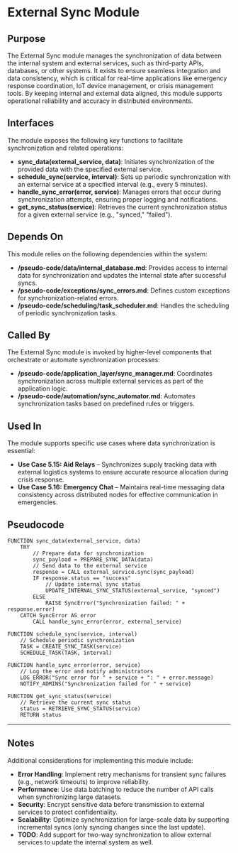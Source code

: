 # External Sync Module

## Purpose
The External Sync module manages the synchronization of data between the internal system and external services, such as third-party APIs, databases, or other systems. It exists to ensure seamless integration and data consistency, which is critical for real-time applications like emergency response coordination, IoT device management, or crisis management tools. By keeping internal and external data aligned, this module supports operational reliability and accuracy in distributed environments.

## Interfaces
The module exposes the following key functions to facilitate synchronization and related operations:
- **sync_data(external_service, data)**: Initiates synchronization of the provided data with the specified external service.
- **schedule_sync(service, interval)**: Sets up periodic synchronization with an external service at a specified interval (e.g., every 5 minutes).
- **handle_sync_error(error, service)**: Manages errors that occur during synchronization attempts, ensuring proper logging and notifications.
- **get_sync_status(service)**: Retrieves the current synchronization status for a given external service (e.g., "synced," "failed").

## Depends On
This module relies on the following dependencies within the system:
- **/pseudo-code/data/internal_database.md**: Provides access to internal data for synchronization and updates the internal state after successful syncs.
- **/pseudo-code/exceptions/sync_errors.md**: Defines custom exceptions for synchronization-related errors.
- **/pseudo-code/scheduling/task_scheduler.md**: Handles the scheduling of periodic synchronization tasks.

## Called By
The External Sync module is invoked by higher-level components that orchestrate or automate synchronization processes:
- **/pseudo-code/application_layer/sync_manager.md**: Coordinates synchronization across multiple external services as part of the application logic.
- **/pseudo-code/automation/sync_automator.md**: Automates synchronization tasks based on predefined rules or triggers.

## Used In
The module supports specific use cases where data synchronization is essential:
- **Use Case 5.15: Aid Relays** – Synchronizes supply tracking data with external logistics systems to ensure accurate resource allocation during crisis response.
- **Use Case 5.16: Emergency Chat** – Maintains real-time messaging data consistency across distributed nodes for effective communication in emergencies.


## Pseudocode
```pseudocode
FUNCTION sync_data(external_service, data)
    TRY
        // Prepare data for synchronization
        sync_payload = PREPARE_SYNC_DATA(data)
        // Send data to the external service
        response = CALL external_service.sync(sync_payload)
        IF response.status == "success"
            // Update internal sync status
            UPDATE_INTERNAL_SYNC_STATUS(external_service, "synced")
        ELSE
            RAISE SyncError("Synchronization failed: " + response.error)
    CATCH SyncError AS error
        CALL handle_sync_error(error, external_service)

FUNCTION schedule_sync(service, interval)
    // Schedule periodic synchronization
    TASK = CREATE_SYNC_TASK(service)
    SCHEDULE_TASK(TASK, interval)

FUNCTION handle_sync_error(error, service)
    // Log the error and notify administrators
    LOG_ERROR("Sync error for " + service + ": " + error.message)
    NOTIFY_ADMINS("Synchronization failed for " + service)

FUNCTION get_sync_status(service)
    // Retrieve the current sync status
    status = RETRIEVE_SYNC_STATUS(service)
    RETURN status
```

---

## Notes
Additional considerations for implementing this module include:
- **Error Handling**: Implement retry mechanisms for transient sync failures (e.g., network timeouts) to improve reliability.
- **Performance**: Use data batching to reduce the number of API calls when synchronizing large datasets.
- **Security**: Encrypt sensitive data before transmission to external services to protect confidentiality.
- **Scalability**: Optimize synchronization for large-scale data by supporting incremental syncs (only syncing changes since the last update).
- **TODO**: Add support for two-way synchronization to allow external services to update the internal system as well.
